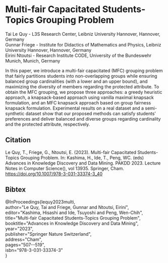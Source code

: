 # Multi-fair Capacitated Students-Topics Grouping Problem <br>
Tai Le Quy - L3S Research Center, Leibniz University Hannover, Hannover, Germany <br>
Gunnar Friege - Institute for Didactics of Mathematics and Physics, Leibniz University Hannover, Hannover, Germany <br>
Eirini Ntoutsi - Research Institute CODE, University of the Bundeswehr Munich, Munich, Germany <br>

In this paper, we introduce a multi-fair capacitated (MFC) grouping problem that fairly partitions students into non-overlapping groups while ensuring balanced group cardinalities (with a lower and an upper bound), and maximizing the diversity of members regarding the protected attribute. To obtain the MFC grouping, we propose three approaches: a greedy heuristic approach, a knapsack-based approach using vanilla maximal knapsack formulation, and an MFC knapsack approach based on group fairness knapsack formulation. Experimental results on a real dataset and a semi-synthetic dataset show that our proposed methods can satisfy students’ preferences and deliver balanced and diverse groups regarding cardinality and the protected attribute, respectively. <br>

## Citation
Le Quy, T., Friege, G., Ntoutsi, E. (2023). Multi-fair Capacitated Students-Topics Grouping Problem. In: Kashima, H., Ide, T., Peng, WC. (eds) Advances in Knowledge Discovery and Data Mining. PAKDD 2023. Lecture Notes in Computer Science(), vol 13935. Springer, Cham. https://doi.org/10.1007/978-3-031-33374-3_40
## Bibtex
@InProceedings{lequy2023multi, <br>
author="Le Quy, Tai and Friege, Gunnar and Ntoutsi, Eirini", <br>
editor="Kashima, Hisashi and Ide, Tsuyoshi and Peng, Wen-Chih", <br>
title="Multi-fair Capacitated Students-Topics Grouping Problem", <br>
booktitle="Advances in Knowledge Discovery and Data Mining", <br>
year="2023", <br>
publisher="Springer Nature Switzerland", <br>
address="Cham", <br>
pages="507--519", <br>
isbn="978-3-031-33374-3" <br>
}
